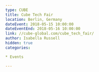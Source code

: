 ```yaml
---
type: CUBE
title: Cube Tech Fair
location: Berlin, Germany
dateEvent: 2018-05-15 10:00:00
dateEventEnd: 2018-05-16 10:00:00
link: //cube-global.com/cube_tech_fair/
author: Isabella Russell
hidden: true
categories:

* Events

---
```

